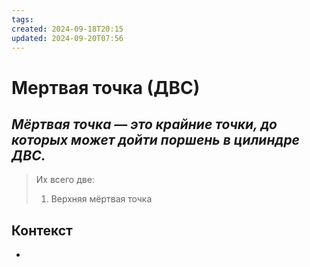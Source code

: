 ```yaml
---
tags: 
created: 2024-09-18T20:15
updated: 2024-09-20T07:56
---
```

# Мертвая точка (ДВС)

## ***Мёртвая точка — это крайние точки, до которых может дойти поршень в цилиндре ДВС.***

> Их всего две:
> 1. Верхняя мёртвая точка

## Контекст
- 

